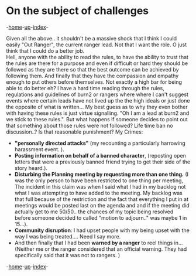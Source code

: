 # On the subject of challenges

-[home](/README.md)-[up](/Draft/Drafts.md)-[index](index.md)-

Given all the above.. it shouldn't be a massive shock that I think I could easily "Out Ranger", the current ranger lead. Not that I want the role. O just think  that I could do a better job.  
Hell, anyone with the ability to read the rules, to have the ability to trust that the rules are there for a purpose and even if difficult  or hard they should be followed as they are there so that the best outcome can be achieved by following them. And finally that they have the compassion and empathy enough to put others  before themselves.
Not exactly a high bar for being able to do better eh?
I have a hard time reading through the rules, regulations and guidelines of burn2 or rangers where  where I can't suggest events where certain leads have not lived up the the high ideals or just done the opposite of what is written...
My best guess as to why they even bother with having these rules is just virtue signalling. "Oh I am a lead at burn2 and we stick to these rules.".
But what happens if someone decides to point out that something about those rules were not followed?
Life time ban no discussion..?
Is that  reasonable punishment? My Crimes:

* **"personally directed attacks"** (my recounting a particularly harrowing harassment event. ).
* **Posting information on behalf of a banned character**, (reposting open letters that were a previously banned friend trying to get their side of the story heard.).
* **Disturbing the Planning meeting by requesting more than one thing.** (I was the only person to have been restricted to one thing per meeting, The incident in this claim was when I said what I had in my backlog not what I was attempting to have added to the meeting. My backlog was that full because of the restriction and the fact that everything I put in at meetings would be posted last on the agenda and and if the meeting did actually get to me 50/50.. the chances of my topic being resolved before someone decided to called "motion to adjourn.."  was maybe 1 in 15...).
* **Community disruption**: I had upset people with my being upset with the way I was being treated....  Need I say more.
* And then finally that I had been **warned by a ranger** to reel  things in... (Neither me or the ranger considered that an official warning. They had  specifically said that it was not to rangers. )

-[home](/README.md)-[up](/Draft/Drafts.md)-[index](index.md)-
